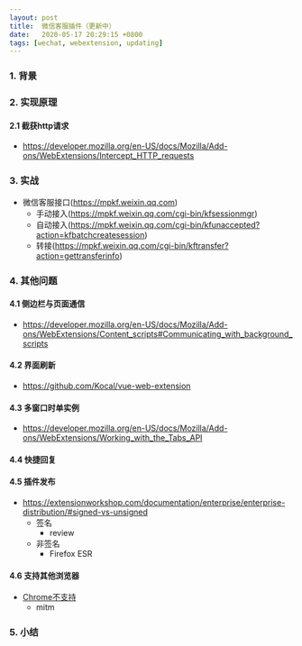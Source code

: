 ```yaml
---
layout: post
title:  微信客服插件（更新中）
date:   2020-05-17 20:29:15 +0800
tags: [wechat, webextension, updating]
---
```


### 1. 背景

### 2. 实现原理

#### 2.1 截获http请求
* https://developer.mozilla.org/en-US/docs/Mozilla/Add-ons/WebExtensions/Intercept_HTTP_requests

### 3. 实战
* 微信客服接口(https://mpkf.weixin.qq.com)
  * 手动接入(https://mpkf.weixin.qq.com/cgi-bin/kfsessionmgr)
  * 自动接入(https://mpkf.weixin.qq.com/cgi-bin/kfunaccepted?action=kfbatchcreatesession)
  * 转接(https://mpkf.weixin.qq.com/cgi-bin/kftransfer?action=gettransferinfo)

### 4. 其他问题

#### 4.1 侧边栏与页面通信
* https://developer.mozilla.org/en-US/docs/Mozilla/Add-ons/WebExtensions/Content_scripts#Communicating_with_background_scripts

#### 4.2 界面刷新
* https://github.com/Kocal/vue-web-extension

#### 4.3 多窗口时单实例
* https://developer.mozilla.org/en-US/docs/Mozilla/Add-ons/WebExtensions/Working_with_the_Tabs_API

#### 4.4 快捷回复

#### 4.5 插件发布
* https://extensionworkshop.com/documentation/enterprise/enterprise-distribution/#signed-vs-unsigned
  * 签名
    * review
  * 非签名
    * Firefox ESR

#### 4.6 支持其他浏览器
* [Chrome不支持](https://developer.mozilla.org/en-US/docs/Mozilla/Add-ons/WebExtensions/API/webRequest/filterResponseData)
  * mitm

### 5. 小结
